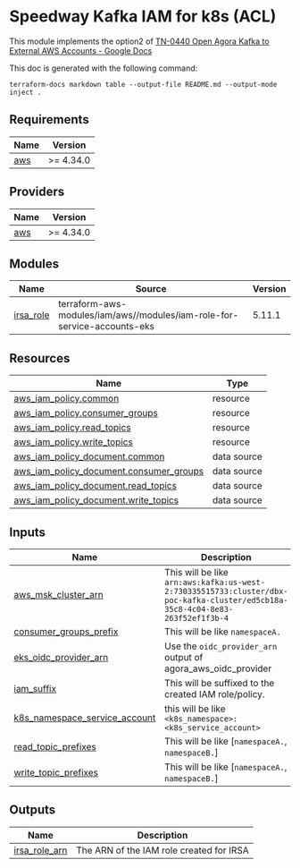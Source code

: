 # Speedway Kafka IAM for k8s (ACL)

This module implements the option2 of [TN-0440 Open Agora Kafka to External AWS Accounts - Google Docs](https://docs.google.com/document/d/1XlVC_D3tfyGYYfSR7ShztdQQ-cfuZVSjYxAIid7W7Is/edit#heading=h.5qm13wuvtiz9)

This doc is generated with the following command:

```shell
terraform-docs markdown table --output-file README.md --output-mode inject .
```

<!-- BEGIN_TF_DOCS -->
## Requirements

| Name | Version |
|------|---------|
| <a name="requirement_aws"></a> [aws](#requirement\_aws) | >= 4.34.0 |

## Providers

| Name | Version |
|------|---------|
| <a name="provider_aws"></a> [aws](#provider\_aws) | >= 4.34.0 |

## Modules

| Name | Source | Version |
|------|--------|---------|
| <a name="module_irsa_role"></a> [irsa\_role](#module\_irsa\_role) | terraform-aws-modules/iam/aws//modules/iam-role-for-service-accounts-eks | 5.11.1 |

## Resources

| Name | Type |
|------|------|
| [aws_iam_policy.common](https://registry.terraform.io/providers/hashicorp/aws/latest/docs/resources/iam_policy) | resource |
| [aws_iam_policy.consumer_groups](https://registry.terraform.io/providers/hashicorp/aws/latest/docs/resources/iam_policy) | resource |
| [aws_iam_policy.read_topics](https://registry.terraform.io/providers/hashicorp/aws/latest/docs/resources/iam_policy) | resource |
| [aws_iam_policy.write_topics](https://registry.terraform.io/providers/hashicorp/aws/latest/docs/resources/iam_policy) | resource |
| [aws_iam_policy_document.common](https://registry.terraform.io/providers/hashicorp/aws/latest/docs/data-sources/iam_policy_document) | data source |
| [aws_iam_policy_document.consumer_groups](https://registry.terraform.io/providers/hashicorp/aws/latest/docs/data-sources/iam_policy_document) | data source |
| [aws_iam_policy_document.read_topics](https://registry.terraform.io/providers/hashicorp/aws/latest/docs/data-sources/iam_policy_document) | data source |
| [aws_iam_policy_document.write_topics](https://registry.terraform.io/providers/hashicorp/aws/latest/docs/data-sources/iam_policy_document) | data source |

## Inputs

| Name | Description | Type | Default | Required |
|------|-------------|------|---------|:--------:|
| <a name="input_aws_msk_cluster_arn"></a> [aws\_msk\_cluster\_arn](#input\_aws\_msk\_cluster\_arn) | This will be like `arn:aws:kafka:us-west-2:730335515733:cluster/dbx-poc-kafka-cluster/ed5cb18a-35c8-4c04-8e83-263f52ef1f3b-4` | `string` | n/a | yes |
| <a name="input_consumer_groups_prefix"></a> [consumer\_groups\_prefix](#input\_consumer\_groups\_prefix) | This will be like `namespaceA.` | `string` | n/a | yes |
| <a name="input_eks_oidc_provider_arn"></a> [eks\_oidc\_provider\_arn](#input\_eks\_oidc\_provider\_arn) | Use the `oidc_provider_arn` output of agora\_aws\_oidc\_provider | `string` | n/a | yes |
| <a name="input_iam_suffix"></a> [iam\_suffix](#input\_iam\_suffix) | This will be suffixed to the created IAM role/policy. | `string` | `"-msk"` | no |
| <a name="input_k8s_namespace_service_account"></a> [k8s\_namespace\_service\_account](#input\_k8s\_namespace\_service\_account) | this will be like `<k8s_namespace>:<k8s_service_account>` | `string` | n/a | yes |
| <a name="input_read_topic_prefixes"></a> [read\_topic\_prefixes](#input\_read\_topic\_prefixes) | This will be like [`namespaceA.`, `namespaceB.`] | `list(string)` | n/a | yes |
| <a name="input_write_topic_prefixes"></a> [write\_topic\_prefixes](#input\_write\_topic\_prefixes) | This will be like [`namespaceA.`, `namespaceB.`] | `list(string)` | n/a | yes |

## Outputs

| Name | Description |
|------|-------------|
| <a name="output_irsa_role_arn"></a> [irsa\_role\_arn](#output\_irsa\_role\_arn) | The ARN of the IAM role created for IRSA |
<!-- END_TF_DOCS -->

